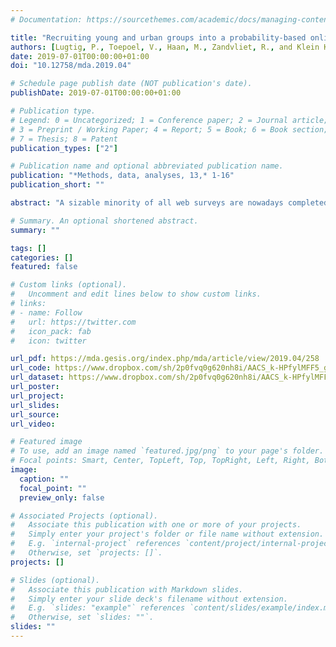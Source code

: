 ```yaml
---
# Documentation: https://sourcethemes.com/academic/docs/managing-content/

title: "Recruiting young and urban groups into a probability-based online panel by promoting smartphone use"
authors: [Lugtig, P., Toepoel, V., Haan, M., Zandvliet, R., and Klein Kranenburg, L.]
date: 2019-07-01T00:00:00+01:00
doi: "10.12758/mda.2019.04"

# Schedule page publish date (NOT publication's date).
publishDate: 2019-07-01T00:00:00+01:00

# Publication type.
# Legend: 0 = Uncategorized; 1 = Conference paper; 2 = Journal article;
# 3 = Preprint / Working Paper; 4 = Report; 5 = Book; 6 = Book section;
# 7 = Thesis; 8 = Patent
publication_types: ["2"]

# Publication name and optional abbreviated publication name.
publication: "*Methods, data, analyses, 13,* 1-16"
publication_short: ""

abstract: "A sizable minority of all web surveys are nowadays completed on smartphones. People who choose a smartphone for Internet-related tasks are different from people who mainly use a PC or tablet. Smartphone use is particularly high among the young and urban. We have to make web surveys attractive for smartphone completion in order not to lose these groups of smartphone users. In this paper we study how to encourage people to complete surveys on smartphones in order to attract hard-to-reach subgroups of the population. We experimentally test new features of a survey-friendly design: we test two versions of an invitation letter to a survey, a new questionnaire lay-out, and autoforwarding. The goal of the experiment is to evaluate whether the new survey design attracts more smartphone users, leads to a better survey experience on smartphones and results in more respondents signing up to become a member of a probability-based online panel. Our results show that the invitation letter that emphasizes the possibility for smartphone completion does not yield a higher response rate than the control condition, nor do we find differences in the socio-demographic background of respondents. We do find that slightly more respondents choose a smartphone for survey completion. The changes in the layout of the questionnaire do lead to a change in survey experience on the smartphone. Smartphone respondents need 20% less time to complete the survey when the questionnaire includes autoforwarding. However, we do not find that respondents evaluate the survey better, nor are they more likely to become a member of the panel when asked at the end of the survey. We conclude with a discussion of autoforwarding in web surveys and methods to attract smartphone users to web surveys."

# Summary. An optional shortened abstract.
summary: ""

tags: []
categories: []
featured: false

# Custom links (optional).
#   Uncomment and edit lines below to show custom links.
# links:
# - name: Follow
#   url: https://twitter.com
#   icon_pack: fab
#   icon: twitter

url_pdf: https://mda.gesis.org/index.php/mda/article/view/2019.04/258
url_code: https://www.dropbox.com/sh/2p0fvq0g620nh8i/AACS_k-HPfylMFF5_g6r8zHIa?dl=0
url_dataset: https://www.dropbox.com/sh/2p0fvq0g620nh8i/AACS_k-HPfylMFF5_g6r8zHIa?dl=0
url_poster:
url_project:
url_slides:
url_source:
url_video:

# Featured image
# To use, add an image named `featured.jpg/png` to your page's folder. 
# Focal points: Smart, Center, TopLeft, Top, TopRight, Left, Right, BottomLeft, Bottom, BottomRight.
image:
  caption: ""
  focal_point: ""
  preview_only: false

# Associated Projects (optional).
#   Associate this publication with one or more of your projects.
#   Simply enter your project's folder or file name without extension.
#   E.g. `internal-project` references `content/project/internal-project/index.md`.
#   Otherwise, set `projects: []`.
projects: []

# Slides (optional).
#   Associate this publication with Markdown slides.
#   Simply enter your slide deck's filename without extension.
#   E.g. `slides: "example"` references `content/slides/example/index.md`.
#   Otherwise, set `slides: ""`.
slides: ""
---
```

